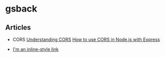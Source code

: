 # gsback

## Articles

- CORS
  [Understanding CORS](https://medium.com/@baphemot/understanding-cors-18ad6b478e2b)
  [How to use CORS in Node.js with Express](https://www.section.io/engineering-education/how-to-use-cors-in-nodejs-with-express/)

- [I'm an inline-style link](https://www.google.com)
